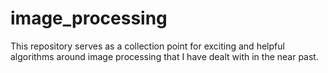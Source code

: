 # image_processing
This repository serves as a collection point for exciting and helpful algorithms around image processing that I have dealt with in the near past.  
